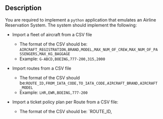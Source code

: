 ## Description

You are required to implement a `python` application that emulates an Airline Reservation System.
The system should implement the following:

* Import a fleet of aircraft from a CSV file
    * The format of the CSV should be: `AIRCRAFT_REGISTRATION,BRAND,MODEL,MAX_NUM_OF_CREW,MAX_NUM_OF_PASSENGERS,MAX_KG_BAGGAGE`
    * Example: `G-ABCD,BOEING,777-200,315,2000`

* Import routes from a CSV file
   * The format of the CSV should be:`ROUTE_ID,FROM_IATA_CODE,TO_IATA_CODE,AIRCRAFT_BRAND,AIRCRAFT_MODEL`
   * Example: `LHR,EWR,BOEING,777-200`

* Import a ticket policy plan per Route from a CSV file:
   * The format of the CSV should be: `ROUTE_ID,

  
